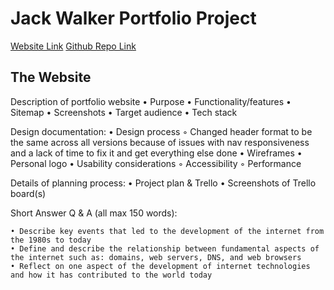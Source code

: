 # Jack Walker Portfolio Project 

[Website Link](https://jackdwalker.github.io/Portfolio/) 
[Github Repo Link](https://github.com/jackdwalker/Portfolio) 

## The Website 
Description of portfolio website
    • Purpose
    • Functionality/features
    • Sitemap
    • Screenshots
    • Target audience
    • Tech stack

Design documentation:
    • Design process
        ◦ Changed header format to be the same across all versions because of issues with nav responsiveness and a lack of time to fix it and get everything else done
    • Wireframes
    • Personal logo
    • Usability considerations
        ◦ Accessibility
        ◦ Performance

Details of planning process:
    • Project plan & Trello
    • Screenshots of Trello board(s)

Short Answer Q & A (all max 150 words):

    • Describe key events that led to the development of the internet from the 1980s to today
    • Define and describe the relationship between fundamental aspects of the internet such as: domains, web servers, DNS, and web browsers
    • Reflect on one aspect of the development of internet technologies and how it has contributed to the world today
